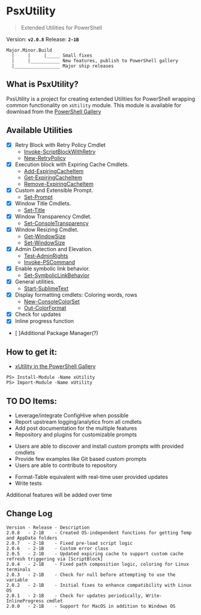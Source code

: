 # PsxUtility
> Extended Utilities for PowerShell

Version: **`v2.0.8`**
Release: **`2-1B`**

```
Major.Minor.Build
  |     |     |_____ Small fixes
  |     |___________ New features, publish to PowerShell gallery
  |_________________ Major ship releases
```

## What is PsxUtility?
PxsUtility is a project for creating extended Utilities for PowerShell wrapping common functionality on `xUtility` module. 
This module is available for download from the [PowerShell Gallery](https://www.powershellgallery.com/)

## Available Utilities
- [x] Retry Block with Retry Policy Cmdlet
  - [Invoke-ScriptBlockWithRetry](https://github.com/hobelinm/PsxUtility/blob/master/Main/Invoke-ScriptBlockWithRetry.ps1)
  - [New-RetryPolicy](https://github.com/hobelinm/PsxUtility/blob/master/Main/New-RetryPolicy.ps1)
- [x] Execution block with Expiring Cache Cmdlets.
  - [Add-ExpiringCacheItem](https://github.com/hobelinm/PsxUtility/blob/master/Main/Add-ExpiringCacheItem.ps1)
  - [Get-ExpiringCacheItem](https://github.com/hobelinm/PsxUtility/blob/master/Main/Get-ExpiringCacheItem.ps1)
  - [Remove-ExpiringCacheItem](https://github.com/hobelinm/PsxUtility/blob/master/Main/Remove-ExpiringCacheItem.ps1)
- [x] Custom and Extensible Prompt. 
  - [Set-Prompt](https://github.com/hobelinm/PsxUtility/blob/master/Main/Set-Prompt.ps1)
- [x] Window Title Cmdlets. 
  - [Set-Title](https://github.com/hobelinm/PsxUtility/blob/master/Main/Set-Title.ps1)
- [x] Window Transparency Cmdlet. 
  - [Set-ConsoleTransparency](https://github.com/hobelinm/PsxUtility/blob/master/Main/Set-ConsoleTransparency.ps1)
- [x] Window Resizing Cmdlet. 
  - [Get-WindowSize](https://github.com/hobelinm/PsxUtility/blob/master/Main/Get-WindowSize.ps1)
  - [Set-WindowSize](https://github.com/hobelinm/PsxUtility/blob/master/Main/Set-WindowSize.ps1)
- [x] Admin Detection and Elevation. 
  - [Test-AdminRights](https://github.com/hobelinm/PsxUtility/blob/master/Main/Test-AdminRights.ps1)
  - [Invoke-PSCommand](https://github.com/hobelinm/PsxUtility/blob/master/Main/Invoke-PSCommand.ps1)
- [x] Enable symbolic link behavior. 
  - [Set-SymbolicLinkBehavior](https://github.com/hobelinm/PsxUtility/blob/master/Main/Set-SymbolicLinkBehavior.ps1)
- [x] General utilities. 
  - [Start-SublimeText](https://github.com/hobelinm/PsxUtility/blob/master/Main/Start-SublimeText.ps1)
- [x] Display formatting cmdlets: Coloring words, rows
  - [New-ConsoleColorSet](https://github.com/hobelinm/PsxUtility/blob/master/Main/New-ConsoleColorSet.ps1)
  - [Out-ColorFormat](https://github.com/hobelinm/PsxUtility/blob/master/Main/Out-ColorFormat.ps1)
- [x] Check for updates
- [x] Inline progress function
- [ ]Additional Package Manager(?)

## How to get it:
- [xUtility in the PowerShell Gallery](https://www.powershellgallery.com/packages/xUtility)

````
PS> Install-Module -Name xUtility
PS> Import-Module -Name xUtility
````

## TO DO Items:
- Leverage/integrate ConfigHive when possible
- Report upstream logging/analytics from all cmdlets
- Add post documentation for the multiple features
- Repository and plugins for customizable prompts
* Users are able to discover and install custom prompts with provided cmdlets
* Provide few examples like Git based custom prompts
* Users are able to contribute to repository
- Format-Table equivalent with real-time user provided updates
- Write tests

Additional features will be added over time

## Change Log

````
Version - Release - Description
2.0.8   - 2-1B    - Created OS-independent functions for getting Temp and AppData folders
2.0.7   - 2-1B    - Fixed pre-load script logic
2.0.6   - 2-1B    - Custom error class
2.0.5   - 2-1B    - Updated expiring cache to support custom cache refresh triggering via [ScriptBlock]
2.0.4   - 2-1B    - Fixed path composition logic, coloring for Linux terminals
2.0.3   - 2-1B    - Check for null before attempting to use the variable
2.0.2   - 2-1B    - Initial fixes to enhance compatibility with Linux OS
2.0.1   - 2-1B    - Check for updates periodically, Write-InlineProgress cmdlet
2.0.0   - 2-1B    - Support for MacOS in addition to Windows OS
````
